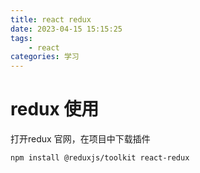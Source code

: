 ```yaml
---
title: react redux
date: 2023-04-15 15:15:25
tags:
    - react
categories: 学习
---
```

# redux 使用


打开redux 官网，在项目中下载插件
```
npm install @reduxjs/toolkit react-redux
```
<!-- more -->

